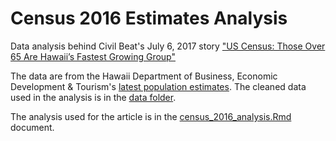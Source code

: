 # Census 2016 Estimates Analysis
Data analysis behind Civil Beat's July 6, 2017 story ["US Census: Those Over 65 Are Hawaii’s Fastest Growing Group"](http://www.civilbeat.org/2017/07/infographic-snapshots-of-hawaii-in-new-census-data/?mc_cid=810bf18ad2&amp;mc_eid=03c9a17fdc)

The data are from the Hawaii Department of Business, Economic Development & Tourism's [latest population estimates](http://census.hawaii.gov/home/population-estimate/). The cleaned data used in the analysis is in the [data folder](https://github.com/CivilBeat/census-2016-estimates/tree/master/data).

The analysis used for the article is in the [census_2016_analysis.Rmd](https://github.com/CivilBeat/census-2016-estimates/blob/master/census_2016_analysis.Rmd) document.
